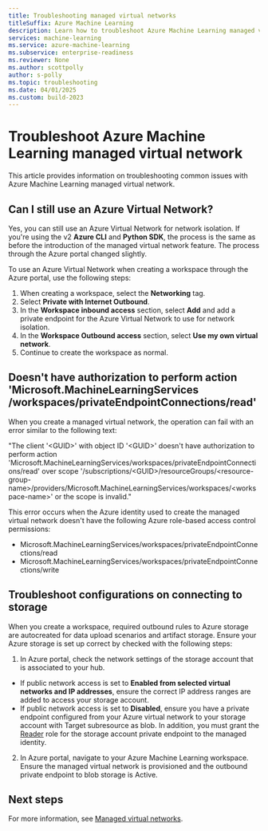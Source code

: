 ```yaml
---
title: Troubleshooting managed virtual networks
titleSuffix: Azure Machine Learning
description: Learn how to troubleshoot Azure Machine Learning managed virtual network.
services: machine-learning
ms.service: azure-machine-learning
ms.subservice: enterprise-readiness
ms.reviewer: None
ms.author: scottpolly
author: s-polly
ms.topic: troubleshooting
ms.date: 04/01/2025
ms.custom: build-2023
---
```


# Troubleshoot Azure Machine Learning managed virtual network

This article provides information on troubleshooting common issues with Azure Machine Learning managed virtual network.

## Can I still use an Azure Virtual Network?

Yes, you can still use an Azure Virtual Network for network isolation. If you're using the v2 __Azure CLI__ and __Python SDK__, the process is the same as before the introduction of the managed virtual network feature. The process through the Azure portal changed slightly.

To use an Azure Virtual Network when creating a workspace through the Azure portal, use the following steps:

1. When creating a workspace, select the __Networking__ tag.
1. Select __Private with Internet Outbound__.
1. In the __Workspace inbound access__ section, select __Add__ and add a private endpoint for the Azure Virtual Network to use for network isolation.
1. In the __Workspace Outbound access__ section, select __Use my own virtual network__.
1. Continue to create the workspace as normal.

## Doesn't have authorization to perform action 'Microsoft.MachineLearningServices<br/> /workspaces/privateEndpointConnections/read'

When you create a managed virtual network, the operation can fail with an error similar to the following text:

"The client '\<GUID\>' with object ID '\<GUID\>' doesn't have authorization to perform action 'Microsoft.MachineLearningServices/workspaces/privateEndpointConnections/read' over scope '/subscriptions/\<GUID\>/resourceGroups/\<resource-group-name\>/providers/Microsoft.MachineLearningServices/workspaces/\<workspace-name\>' or the scope is invalid."

This error occurs when the Azure identity used to create the managed virtual network doesn't have the following Azure role-based access control permissions:

* Microsoft.MachineLearningServices/workspaces/privateEndpointConnections/read
* Microsoft.MachineLearningServices/workspaces/privateEndpointConnections/write

## Troubleshoot configurations on connecting to storage

When you create a workspace, required outbound rules to Azure storage are autocreated for data upload scenarios and artifact storage. Ensure your Azure storage is set up correct by checked with the following steps:

1. In Azure portal, check the network settings of the storage account that is associated to your hub.
  * If public network access is set to __Enabled from selected virtual networks and IP addresses__, ensure the correct IP address ranges are added to access your storage account.
  * If public network access is set to __Disabled__, ensure you have a private endpoint configured from your Azure virtual network to your storage account with Target subresource as blob. In addition, you must grant the [Reader](/azure/role-based-access-control/built-in-roles#reader) role for the storage account private endpoint to the managed identity.
2. In Azure portal, navigate to your Azure Machine Learning workspace. Ensure the managed virtual network is provisioned and the outbound private endpoint to blob storage is Active.

## Next steps

For more information, see [Managed virtual networks](how-to-managed-network.md).
